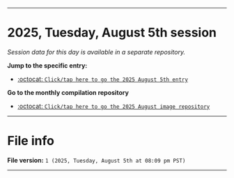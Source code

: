 
***

# 2025, Tuesday, August 5th session

_Session data for this day is available in a separate repository._

**Jump to the specific entry:**

- [:octocat: `Click/tap here to go the 2025 August 5th entry`](https://github.com/seanpm2001/SeansLifeArchive_Images_ModernSmurfsVillage_Y2025_V8/tree/SeansLifeArchive_ModernSmurfsVillage_Y2025_V8_Main-dev/2025/08_August/05/)

**Go to the monthly compilation repository**

- [:octocat: `Click/tap here to go the 2025 August image repository`](https://github.com/seanpm2001/SeansLifeArchive_Images_ModernSmurfsVillage_Y2025_V8/)

***

# File info

**File version:** `1 (2025, Tuesday, August 5th at 08:09 pm PST)`

***
